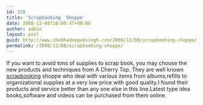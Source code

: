 ```yaml
---
id: 228
title: 'Scrapbooking  Shoppe'
date: 2008-12-08T10:00:47+00:00
author: admin
layout: post
guid: http://www.shobhadeepaksingh.com/2008/12/08/scrapbooking-shoppe/
permalink: /2008/12/08/scrapbooking-shoppe/
---
```

If you want to avoid tons of supplies to scrap book, you may choose the new products and techniques from A Cherry Top. They are well known [scrapbooking](http://www.acherryontop.com/) shoppe who deal with various items from albums,refills to organizational supplies at a very low price with good quality.I found their products and service better than any one else in this line.Latest type idea books,software and videos can be purchased from them online.